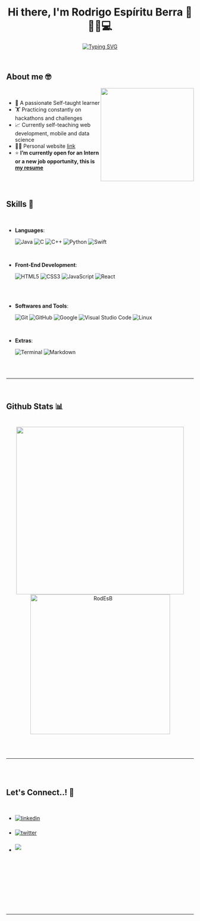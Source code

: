 <h1 align="center"><b>Hi there, I'm Rodrigo Espíritu Berra 👋👨‍💻💻</b></h1>

<p align="center">
<a href="https://git.io/typing-svg"><img src="https://readme-typing-svg.demolab.com?font=Fira+Code&weight=500&size=28&pause=1000&color=5400F7&random=false&width=435&lines=Software+Engineer+Student;+++++Mobile+Developer;+++++Backend+Developer;+++++Frontend+Developer;+++++++Data+Science" alt="Typing SVG" /></a>
</p>
	<!--Agregar el banner-->

<br>

	
## **About me 🤓** <!--Pendiente-->

<picture> <img align="right" src="https://media.licdn.com/dms/image/D4E22AQGphsEQ5Y9DcA/feedshare-shrink_2048_1536/0/1714331267460?e=1718841600&v=beta&t=YyGX2JNXavYaN_WbAXa83KB9-fTPv5dnXw0JTrksqXc" width = 250px></picture>

<br>

- 🧠 A passionate Self-taught learner
- 🏋️ Practicing constantly on hackathons and challenges
- 📈 Currently self-teaching web development, mobile and data science
- 👨‍💻 Personal website [link](#) <!--Pendiente-->
- ⭐ **I’m currently open for an Intern or a new job opportunity, this is [my resume](#)**  <!--Pendiente-->

<br><br>

## <b> Skills 💪</b>
<br>

<p align="center">

- **Languages**:
  
	![Java](https://img.shields.io/badge/Java-%23FF0000.svg?style=for-the-badge&logo=java&logoColor=white)
	![C](https://img.shields.io/badge/C%20-%232370ED.svg?style=for-the-badge&logo=c&logoColor=white)
	![C++](https://img.shields.io/badge/C++%20-%2300599C.svg?style=for-the-badge&logo=c%2B%2B&logoColor=white)
	![Python](https://img.shields.io/badge/Python%20-%2314354C.svg?style=for-the-badge&logo=python&logoColor=white)
	![Swift](https://img.shields.io/badge/Swift-%23FFA500.svg?style=for-the-badge&logo=swift&logoColor=white)
  
<br>   
    
- **Front-End Development**:

   ![HTML5](https://img.shields.io/badge/HTML5%20-%23E34F26.svg?style=for-the-badge&logo=html5&logoColor=white)
   ![CSS3](https://img.shields.io/badge/CSS%20-%231572B6.svg?style=for-the-badge&logo=css3&logoColor=white)
   ![JavaScript](https://img.shields.io/badge/JavaScript%20-%23F7DF1E.svg?style=for-the-badge&logo=javascript&logoColor=black)
  ![React](https://img.shields.io/badge/React-%23FFA500.svg?style=for-the-badge&logo=react&logoColor=white)
<!--Pendiente-->

<br>
    
<br>

- **Softwares and Tools**:

    ![Git](https://img.shields.io/badge/git-%23F05033.svg?style=for-the-badge&logo=git&logoColor=white)
    ![GitHub](https://img.shields.io/badge/github-%23121011.svg?style=for-the-badge&logo=github&logoColor=white)
    ![Google](https://img.shields.io/badge/google-%234285F4.svg?style=for-the-badge&logo=google&logoColor=white)
    ![Visual Studio Code](https://img.shields.io/badge/Visual%20Studio%20Code-0078d7.svg?style=for-the-badge&logo=visual-studio-code&logoColor=white)
    ![Linux](https://img.shields.io/badge/Linux-FCC624?style=for-the-badge&logo=linux&logoColor=black) 

    <!--Pendiente-->
  
<br>

- **Extras**:

    ![Terminal](https://img.shields.io/badge/Terminal-%23054020?style=for-the-badge&logo=gnu-bash&logoColor=white)
    ![Markdown](https://img.shields.io/badge/markdown-%23000000.svg?style=for-the-badge&logo=markdown&logoColor=white)   

<!--Pendiente-->

</p>

<br>
<br>

-----

<br>


## <b>Github Stats 📊</b>  <!--Pendiente-->
<br>

<div align="center">
	
<a href="https://github.com/RodEsB/">
  <img src="https://github-readme-stats.vercel.app/api?username=RodEsB&include_all_commits=true&count_private=true&show_icons=true&line_height=20&title_color=7A7ADB&icon_color=2234AE&text_color=D3D3D3&bg_color=0,000000,130F40" width="450"/>
  <img src="https://github-readme-stats.vercel.app/api/top-langs?username=RodEsB&show_icons=true&locale=en&layout=compact&line_height=20&title_color=7A7ADB&icon_color=2234AE&text_color=D3D3D3&bg_color=0,000000,130F40" width="375"  alt="RodEsB"/>

</a>
</div>

<br>
<br>
<br>

-----

<br>
<br>

## <b>Let's Connect..! 🌟</b> <!--Pendiente-->
<br>
<div align='left'>

<ul>

<li>
<a href="https://www.linkedin.com/in/rodrigo-espíritu-berra-10175a291/" target="_blank">
<img src="https://img.shields.io/badge/linkedin:  [Your LinkedIn Username]-%2300acee.svg?color=405DE6&style=for-the-badge&logo=linkedin&logoColor=white" alt=linkedin style="margin-bottom: 5px;"/>
</a>
</li>

<br>

<li>
<a href="https://twitter.com/Rod_Es_B" target="_blank">
<img src="https://img.shields.io/badge/twitter:  @Rod_Es_B-%2300acee.svg?color=1DA1F2&style=for-the-badge&logo=twitter&logoColor=white" alt=twitter style="margin-bottom: 5px;"/>
</a>
</li>

<br>

<li>
<a href="mailto:rodrigo.espirituberra@gmail.com" target="_blank">
<img src="https://img.shields.io/badge/gmail:  rodrigo.espirituberra@gmail.com-%23EA4335.svg?style=for-the-badge&logo=gmail&logoColor=white" t=mail style="margin-bottom: 5px;" />
</a>
</li>
	
</ul>
</div>

<br>
<br>
<br>
<br>

<div align='center'>

</div>
<br>
<br>
<br>
<br>

---

<br>
